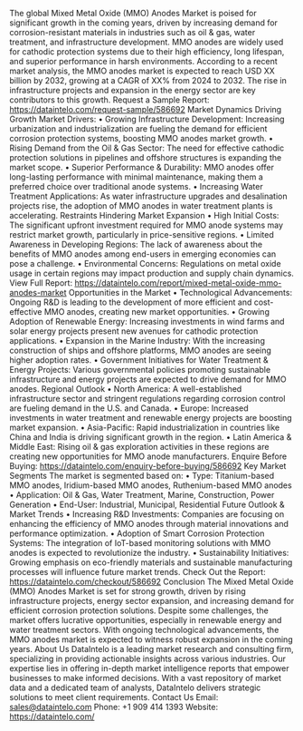 The global Mixed Metal Oxide (MMO) Anodes Market is poised for significant growth in the coming years, driven by increasing demand for corrosion-resistant materials in industries such as oil & gas, water treatment, and infrastructure development. MMO anodes are widely used for cathodic protection systems due to their high efficiency, long lifespan, and superior performance in harsh environments.
According to a recent market analysis, the MMO anodes market is expected to reach USD XX billion by 2032, growing at a CAGR of XX% from 2024 to 2032. The rise in infrastructure projects and expansion in the energy sector are key contributors to this growth.
Request a Sample Report: https://dataintelo.com/request-sample/586692
Market Dynamics Driving Growth
Market Drivers:
•	Growing Infrastructure Development: Increasing urbanization and industrialization are fueling the demand for efficient corrosion protection systems, boosting MMO anodes market growth.
•	Rising Demand from the Oil & Gas Sector: The need for effective cathodic protection solutions in pipelines and offshore structures is expanding the market scope.
•	Superior Performance & Durability: MMO anodes offer long-lasting performance with minimal maintenance, making them a preferred choice over traditional anode systems.
•	Increasing Water Treatment Applications: As water infrastructure upgrades and desalination projects rise, the adoption of MMO anodes in water treatment plants is accelerating.
Restraints Hindering Market Expansion
•	High Initial Costs: The significant upfront investment required for MMO anode systems may restrict market growth, particularly in price-sensitive regions.
•	Limited Awareness in Developing Regions: The lack of awareness about the benefits of MMO anodes among end-users in emerging economies can pose a challenge.
•	Environmental Concerns: Regulations on metal oxide usage in certain regions may impact production and supply chain dynamics.
View Full Report: https://dataintelo.com/report/mixed-metal-oxide-mmo-anodes-market
Opportunities in the Market
•	Technological Advancements: Ongoing R&D is leading to the development of more efficient and cost-effective MMO anodes, creating new market opportunities.
•	Growing Adoption of Renewable Energy: Increasing investments in wind farms and solar energy projects present new avenues for cathodic protection applications.
•	Expansion in the Marine Industry: With the increasing construction of ships and offshore platforms, MMO anodes are seeing higher adoption rates.
•	Government Initiatives for Water Treatment & Energy Projects: Various governmental policies promoting sustainable infrastructure and energy projects are expected to drive demand for MMO anodes.
Regional Outlook
•	North America: A well-established infrastructure sector and stringent regulations regarding corrosion control are fueling demand in the U.S. and Canada.
•	Europe: Increased investments in water treatment and renewable energy projects are boosting market expansion.
•	Asia-Pacific: Rapid industrialization in countries like China and India is driving significant growth in the region.
•	Latin America & Middle East: Rising oil & gas exploration activities in these regions are creating new opportunities for MMO anode manufacturers.
Enquire Before Buying: https://dataintelo.com/enquiry-before-buying/586692
Key Market Segments
The market is segmented based on:
•	Type: Titanium-based MMO anodes, Iridium-based MMO anodes, Ruthenium-based MMO anodes
•	Application: Oil & Gas, Water Treatment, Marine, Construction, Power Generation
•	End-User: Industrial, Municipal, Residential
Future Outlook & Market Trends
•	Increasing R&D Investments: Companies are focusing on enhancing the efficiency of MMO anodes through material innovations and performance optimization.
•	Adoption of Smart Corrosion Protection Systems: The integration of IoT-based monitoring solutions with MMO anodes is expected to revolutionize the industry.
•	Sustainability Initiatives: Growing emphasis on eco-friendly materials and sustainable manufacturing processes will influence future market trends.
Check Out the Report: https://dataintelo.com/checkout/586692
Conclusion
The Mixed Metal Oxide (MMO) Anodes Market is set for strong growth, driven by rising infrastructure projects, energy sector expansion, and increasing demand for efficient corrosion protection solutions. Despite some challenges, the market offers lucrative opportunities, especially in renewable energy and water treatment sectors. With ongoing technological advancements, the MMO anodes market is expected to witness robust expansion in the coming years.
About Us
DataIntelo is a leading market research and consulting firm, specializing in providing actionable insights across various industries. Our expertise lies in offering in-depth market intelligence reports that empower businesses to make informed decisions. With a vast repository of market data and a dedicated team of analysts, DataIntelo delivers strategic solutions to meet client requirements.
Contact Us
Email: sales@dataintelo.com
Phone: +1 909 414 1393
Website: https://dataintelo.com/

